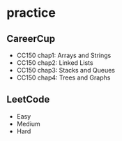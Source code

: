 practice
========

## CareerCup
* CC150 chap1: Arrays and Strings
* CC150 chap2: Linked Lists
* CC150 chap3: Stacks and Queues
* CC150 chap4: Trees and Graphs

## LeetCode
* Easy
* Medium 
* Hard